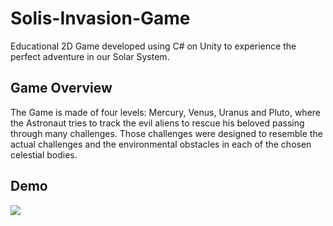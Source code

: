 # Solis-Invasion-Game
Educational 2D Game developed using C# on Unity to experience the perfect adventure in our Solar System.
 
## Game Overview
The Game is made of four levels: Mercury, Venus, Uranus and Pluto, where the Astronaut tries to track the evil aliens to rescue his beloved passing through many challenges.      Those challenges were designed to resemble the actual challenges and the environmental obstacles in each of the chosen celestial bodies.

## Demo
![](SolisInvasionDemo.gif)
